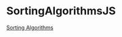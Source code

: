 # SortingAlgorithmsJS
 
[Sorting Algorithms](https://maximschiffmann.github.io/SortingAlgorithmsJS/)
